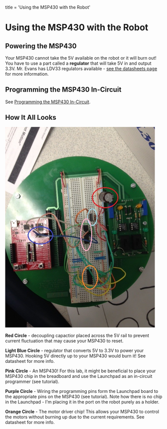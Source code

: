 title = 'Using the MSP430 with the Robot'

# Using the MSP430 with the Robot

## Powering the MSP430

Your MSP430 cannot take the 5V available on the robot or it will burn out!  You have to use a part called a **regulator** that will take 5V in and output 3.3V.  Mr. Evans has LDV33 regulators available - [see the datasheets page](/datasheets) for more information.

## Programming the MSP430 In-Circuit

See [Programming the MSP430 In-Circuit](in_circuit_programming.html).

## How It All Looks

![Top View of Assembled Robot with Annotations](robot_top.jpg)

**Red Circle** - decoupling capactior placed across the 5V rail to prevent current fluctuation that may cause your MSP430 to reset.

**Light Blue Circle** - regulator that converts 5V to 3.3V to power your MSP430.  Hooking 5V directly up to your MSP430 would burn it!  See datasheet for more info.

**Pink Circle** - An MSP430!  For this lab, it might be beneficial to place your MSP430 chip in the breadboard and use the Launchpad as an in-circuit programmer (see tutorial).

**Purple Circle** - Wiring the programming pins form the Launchpad board to the appropriate pins on the MSP430 (see tutorial).  Note how there is no chip in the Launchpad - I'm placing it in the port on the robot purely as a holder.

**Orange Circle** - The motor driver chip!  This allows your MSP430 to control the motors without burning up due to the current requirements.  See datasheet for more info.
